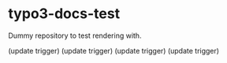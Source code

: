 # typo3-docs-test

Dummy repository to test rendering with.

(update trigger)
(update trigger)
(update trigger)
(update trigger)
